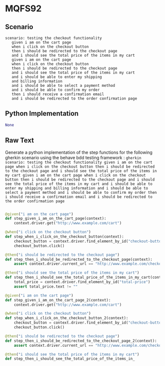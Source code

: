 # MQFS92
## Scenario
```gherkin
scenario: testing the checkout functionality 
   given i am on the cart page 
   when i click on the checkout button 
   then i should be redirected to the checkout page 
   and i should see the total price of the items in my cart 
   given i am on the cart page 
   when i click on the checkout button 
   then i should be redirected to the checkout page 
   and i should see the total price of the items in my cart 
   and i should be able to enter my shipping 
   and billing information 
   and i should be able to select a payment method 
   and i should be able to confirm my order 
   then i should receive a confirmation email 
   and i should be redirected to the order confirmation page
```


## Python Implementation
```python
None
```


## Raw Text
Generate a python implementation of the step functions for the following gherkin scenario using the behave bdd testing framework : ```gherkin scenario: testing the checkout functionality given i am on the cart page when i click on the checkout button then i should be redirected to the checkout page and i should see the total price of the items in my cart given i am on the cart page when i click on the checkout button then i should be redirected to the checkout page and i should see the total price of the items in my cart and i should be able to enter my shipping and billing information and i should be able to select a payment method and i should be able to confirm my order then i should receive a confirmation email and i should be redirected to the order confirmation page ```



```python from behave import given, when, then

@given("i am on the cart page")
def step_given_i_am_on_the_cart_page(context):
    context.driver.get("http://www.example.com/cart")

@when("i click on the checkout button")
def step_when_i_click_on_the_checkout_button(context):
    checkout_button = context.driver.find_element_by_id("checkout-button")
    checkout_button.click()

@then("i should be redirected to the checkout page")
def step_then_i_should_be_redirected_to_the_checkout_page(context):
    assert context.driver.current_url == "http://www.example.com/checkout"

@then("i should see the total price of the items in my cart")
def step_then_i_should_see_the_total_price_of_the_items_in_my_cart(context):
    total_price = context.driver.find_element_by_id("total-price")
    assert total_price.text != ""

@given("i am on the cart page")
def step_given_i_am_on_the_cart_page_2(context):
    context.driver.get("http://www.example.com/cart")

@when("i click on the checkout button")
def step_when_i_click_on_the_checkout_button_2(context):
    checkout_button = context.driver.find_element_by_id("checkout-button")
    checkout_button.click()

@then("i should be redirected to the checkout page")
def step_then_i_should_be_redirected_to_the_checkout_page_2(context):
    assert context.driver.current_url == "http://www.example.com/checkout"

@then("i should see the total price of the items in my cart")
def step_then_i_should_see_the_total_price_of_the_items_in_
